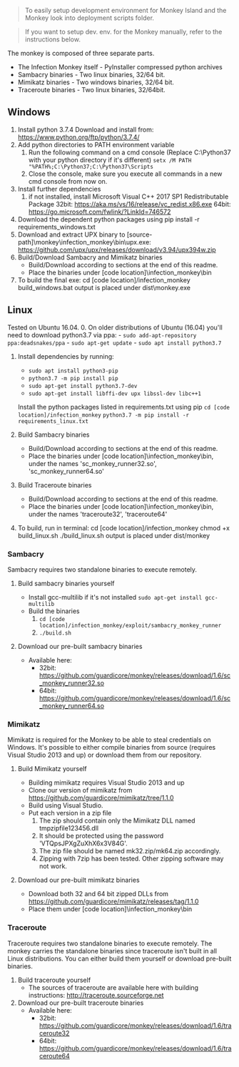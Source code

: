 >To easily setup development environment for Monkey Island and the Monkey look into deployment scripts folder.

>If you want to setup dev. env. for the Monkey manually, refer to the instructions below.


The monkey is composed of three separate parts.
* The Infection Monkey itself - PyInstaller compressed python archives
* Sambacry binaries - Two linux binaries, 32/64 bit.
* Mimikatz binaries - Two windows binaries, 32/64 bit.
* Traceroute binaries - Two linux binaries, 32/64bit.

## Windows

1. Install python 3.7.4
    Download and install from: https://www.python.org/ftp/python/3.7.4/
2. Add python directories to PATH environment variable
    1. Run the following command on a cmd console (Replace C:\Python37 with your python directory if it's different) 
    `setx /M PATH "%PATH%;C:\Python37;C:\Python37\Scripts`
    2. Close the console, make sure you execute all commands in a new cmd console from now on.
3. Install further dependencies
	1. if not installed, install Microsoft Visual C++ 2017 SP1 Redistributable Package
		32bit: https://aka.ms/vs/16/release/vc_redist.x86.exe
		64bit: https://go.microsoft.com/fwlink/?LinkId=746572
4. Download the dependent python packages using 
		pip install -r requirements_windows.txt
5. Download and extract UPX binary to [source-path]\monkey\infection_monkey\bin\upx.exe:
		https://github.com/upx/upx/releases/download/v3.94/upx394w.zip
6. Build/Download Sambacry and Mimikatz binaries
	- Build/Download according to sections at the end of this readme.
	- Place the binaries under [code location]\infection_monkey\bin
7. To build the final exe:
		cd [code location]/infection_monkey
		build_windows.bat 
		output is placed under dist\monkey.exe

## Linux

Tested on Ubuntu 16.04.
0. On older distributions of Ubuntu (16.04) you'll need to download python3.7 via ppa:
    - `sudo add-apt-repository ppa:deadsnakes/ppa`
    - `sudo apt-get update`
    - `sudo apt install python3.7`
1. Install dependencies by running:
	- `sudo apt install python3-pip`
    - `python3.7 -m pip install pip`
    - `sudo apt-get install python3.7-dev`
    - `sudo apt-get install libffi-dev upx libssl-dev libc++1`
    
    Install the python packages listed in requirements.txt using pip
        `cd [code location]/infection_monkey`
		`python3.7 -m pip install -r requirements_linux.txt`
2.	Build Sambacry binaries
	- Build/Download according to sections at the end of this readme.
	- Place the binaries under [code location]\infection_monkey\bin, under the names 'sc_monkey_runner32.so', 'sc_monkey_runner64.so'
3.	Build Traceroute binaries
	- Build/Download according to sections at the end of this readme.
	- Place the binaries under [code location]\infection_monkey\bin, under the names 'traceroute32', 'traceroute64'
4.	To build, run in terminal:
		cd [code location]/infection_monkey
		chmod +x build_linux.sh
		./build_linux.sh
	output is placed under dist/monkey

### Sambacry

Sambacry requires two standalone binaries to execute remotely.
1. Build sambacry binaries yourself
	- Install gcc-multilib if it's not installed `sudo apt-get install gcc-multilib`
	- Build the binaries
		 1. `cd [code location]/infection_monkey/exploit/sambacry_monkey_runner`
		 2. `./build.sh`

2. Download our pre-built sambacry binaries
	- Available here: 
		- 32bit: https://github.com/guardicore/monkey/releases/download/1.6/sc_monkey_runner32.so
		- 64bit: https://github.com/guardicore/monkey/releases/download/1.6/sc_monkey_runner64.so

### Mimikatz

Mimikatz is required for the Monkey to be able to steal credentials on Windows. It's possible to either compile binaries from source (requires Visual Studio 2013 and up) or download them from our repository.
1. Build Mimikatz yourself
	- Building mimikatz requires Visual Studio 2013 and up
	- Clone our version of mimikatz from https://github.com/guardicore/mimikatz/tree/1.1.0
	- Build using Visual Studio.
	- Put each version in a zip file
		1. The zip should contain only the Mimikatz DLL named tmpzipfile123456.dll
		2. It should be protected using the password 'VTQpsJPXgZuXhX6x3V84G'.
		3. The zip file should be named mk32.zip/mk64.zip accordingly.
		4. Zipping with 7zip has been tested. Other zipping software may not work.
		
2. Download our pre-built mimikatz binaries
	- Download both 32 and 64 bit zipped DLLs from https://github.com/guardicore/mimikatz/releases/tag/1.1.0
	- Place them under [code location]\infection_monkey\bin

### Traceroute

Traceroute requires two standalone binaries to execute remotely.
The monkey carries the standalone binaries since traceroute isn't built in all Linux distributions.
You can either build them yourself or download pre-built binaries.

1. Build traceroute yourself
	- The sources of traceroute are available here with building instructions: http://traceroute.sourceforge.net
1. Download our pre-built traceroute binaries
	- Available here: 
		- 32bit: https://github.com/guardicore/monkey/releases/download/1.6/traceroute32
		- 64bit: https://github.com/guardicore/monkey/releases/download/1.6/traceroute64
